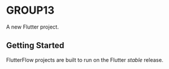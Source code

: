 # GROUP13

A new Flutter project.

## Getting Started

FlutterFlow projects are built to run on the Flutter _stable_ release.
